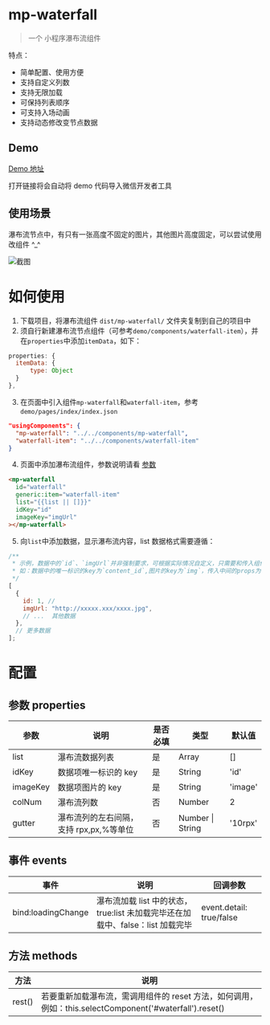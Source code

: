# mp-waterfall

> 一个 小程序瀑布流组件

特点：

- 简单配置、使用方便
- 支持自定义列数
- 支持无限加载
- 可保持列表顺序
- 可支持入场动画
- 支持动态修改变节点数据

## Demo

[Demo 地址](https://developers.weixin.qq.com/s/ljX0somO70jT)

打开链接将会自动将 demo 代码导入微信开发者工具

## 使用场景

瀑布流节点中，有只有一张高度不固定的图片，其他图片高度固定，可以尝试使用改组件 ^_^

![截图](https://i.loli.net/2020/08/06/bu2kzQgHBXAqvF4.png)

# 如何使用

1. 下载项目，将瀑布流组件 `dist/mp-waterfall/` 文件夹复制到自己的项目中
2. 须自行新建瀑布流节点组件（可参考`demo/components/waterfall-item`），并在`properties`中添加`itemData`，如下：

```js
properties: {
  itemData: {
      type: Object
  }
},
```

3. 在页面中引入组件`mp-waterfall`和`waterfall-item`，参考`demo/pages/index/index.json`

```json
"usingComponents": {
  "mp-waterfall": "../../components/mp-waterfall",
  "waterfall-item": "../../components/waterfall-item"
}
```

4. 页面中添加瀑布流组件，参数说明请看 [参数](#参数)

```html
<mp-waterfall
  id="waterfall"
  generic:item="waterfall-item"
  list="{{list || []}}"
  idKey="id"
  imageKey="imgUrl"
></mp-waterfall>
```

5. 向`list`中添加数据，显示瀑布流内容，list 数据格式需要遵循：

```js
/**
 * 示例，数据中的`id`、`imgUrl`并非强制要求，可根据实际情况自定义，只需要和传入组件的`idKey`,`imageKey`保持一致即可
 * 如：数据中的唯一标识的key为`content_id`,图片的key为`img`，传入中间的props为 <mp-waterfall idKey="content_id" imageKey="img" 其他参数... ></mp-waterfall>
 */
[
  {
    id: 1, //
    imgUrl: "http://xxxxx.xxx/xxxx.jpg",
    // ...  其他数据
  },
  // 更多数据
];
```

# 配置

## 参数 properties

| 参数     | 说明                                    | 是否必填 | 类型             | 默认值  |
| -------- | --------------------------------------- | -------- | ---------------- | ------- |
| list     | 瀑布流数据列表                          | 是       | Array            | \[\]    |
| idKey    | 数据项唯一标识的 key                    | 是       | String           | 'id'    |
| imageKey | 数据项图片的 key                        | 是       | String           | 'image' |
| colNum   | 瀑布流列数                              | 否       | Number           | 2       |
| gutter   | 瀑布流列的左右间隔，支持 rpx,px,%等单位 | 否       | Number \| String | '10rpx' |

## 事件 events

| 事件               | 说明                                                                           | 回调参数                  |
| ------------------ | ------------------------------------------------------------------------------ | ------------------------- |
| bind:loadingChange | 瀑布流加载 list 中的状态，true:list 未加载完毕还在加载中、false：list 加载完毕 | event\.detail: true/false |

## 方法 methods

| 方法     | 说明                                                                                                           |
| -------- | -------------------------------------------------------------------------------------------------------------- |
| rest\(\) | 若要重新加载瀑布流，需调用组件的 reset 方法，如何调用，例如：this\.selectComponent\('\#waterfall'\)\.reset\(\) |
